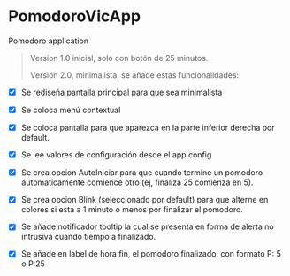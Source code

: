 # PomodoroVicApp
Pomodoro application

>Version 1.0 inicial, solo con botón de 25 minutos.
>
>Versión 2.0, minimalista, se añade estas funcionalidades:
- [x] Se rediseña pantalla principal para que sea minimalista
- [x] Se coloca menú contextual
- [x] Se coloca pantalla para que aparezca en la parte inferior derecha por default.
- [x] Se lee valores de configuración desde el app.config
- [x] Se crea opcion AutoIniciar para que cuando termine un pomodoro automaticamente comience otro (ej, finaliza 25 comienza en 5).
- [x] Se crea opcion Blink (seleccionado por default) para que alterne en colores si esta a 1 minuto o menos por finalizar el pomodoro.
- [x] Se añade notificador tooltip la cual se presenta en forma de alerta no intrusiva cuando tiempo a finalizado.
- [x] Se añade en label de hora fin, el pomodoro finalizado, con formato P: 5 o P:25


